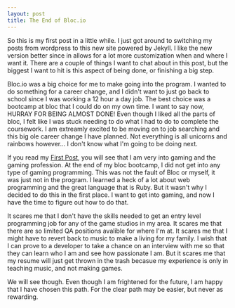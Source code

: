 ```yaml
---
layout: post
title: The End of Bloc.io
---
```

So this is my first post in a little while. I just got around to switching my posts from wordpress to this new site powered by Jekyll. I like the new version better since in allows for a lot more customization when and where I want it. There are a couple of things I want to chat about in this post, but the biggest I want to hit is this aspect of being done, or finishing a big step.

Bloc.io was a big choice for me to make going into the program. I wanted to do something for a career change, and I didn't want to just go back to school since I was working a 12 hour a day job. The best choice was a bootcamp at bloc that I could do on my own time. I want to say now, HURRAY FOR BEING ALMOST DONE! Even though I liked all the parts of bloc, I felt like I was stuck needing to do what I had to do to complete the coursework. I am extreamly excited to be moving on to job searching and this big ole career change I have planned. Not everything is all unicorns and rainbows however... I don't know what I'm going to be doing next.

If you read my [First Post](http://ruby-on-rails-104939.nitrousapp.com:4000/fosterk-portfolio/2015/04/15/first-post.html), you will see that I am very into gaming and the gaming profession. At the end of my bloc bootcamp, I did not get into any type of gaming programming. This was not the fault of Bloc or myself, it was just not in the program. I learned a heck of a lot about web programming and the great language that is Ruby. But it wasn't why I decided to do this in the first place. I want to get into gaming, and now I have the time to figure out how to do that.

It scares me that I don't have the skills needed to get an entry level programming job for any of the game studios in my area. It scares me that there are so limited QA positions avalible for where I'm at. It scares me that I might have to revert back to music to make a living for my family. I wish that I can prove to a developer to take a chance on an interview with me so that they can learn who I am and see how passionate I am. But it scares me that my resume will just get thrown in the trash becasue my experience is only in teaching music, and not making games.

We will see though. Even though I am frightened for the future, I am happy that I have chosen this path. For the clear path may be easier, but never as rewarding.